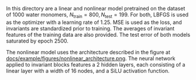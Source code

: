 In this directory are a linear and nonlinear model pretrained on the dataset of
1000 water monomers, $N_{\text{train}} = 800, N_{\text{test}} = 199$. For both,
LBFGS is used as the optimizer with a learning rate of 1.25. MSE is used as the
loss, and invariants are standardized prior to training. The averages of
invariant features of the training data are also provided. The test error of both
models saturated by epoch 2500.

The nonlinear model uses the architecture described in the figure at
[docs/example/figures/nonlinear_architecture.png](https://github.com/m-stack-org/rho_learn/blob/main/docs/example/figures/nonlinear_architecture.png).
The neural network applied to invariant blocks features a 2 hidden layers, each
consisting of a linear layer with a width of 16 nodes, and a SiLU activation
function. 